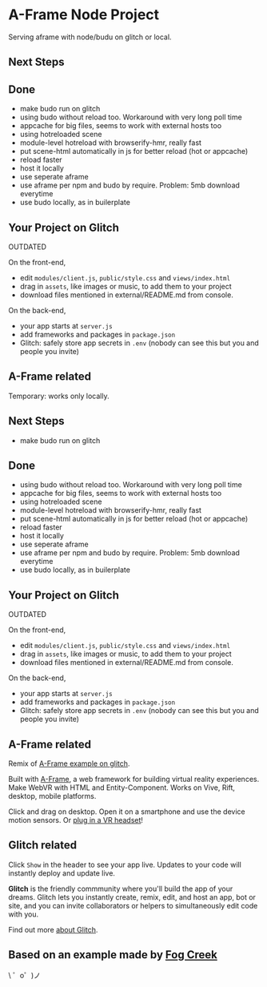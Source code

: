 
# A-Frame Node Project

Serving aframe with node/budu on glitch or local.

## Next Steps

## Done

- make budo run on glitch
- using budo without reload too. Workaround with very long poll time
- appcache for big files, seems to work with external hosts too
- using hotreloaded scene
- module-level hotreload with browserify-hmr, really fast
- put scene-html automatically in js for better reload (hot or appcache)
- reload faster
- host it locally
- use seperate aframe 
- use aframe per npm and budo by require. Problem: 5mb download everytime
- use budo locally, as in builerplate

## Your Project on Glitch

OUTDATED

On the front-end,
- edit `modules/client.js`, `public/style.css` and `views/index.html`
- drag in `assets`, like images or music, to add them to your project
- download files mentioned in external/README.md from console.

On the back-end,
- your app starts at `server.js`
- add frameworks and packages in `package.json`
- Glitch: safely store app secrets in `.env` (nobody can see this but you and people you invite)

## A-Frame related

Temporary: works only locally.

## Next Steps

- make budo run on glitch

## Done

- using budo without reload too. Workaround with very long poll time
- appcache for big files, seems to work with external hosts too
- using hotreloaded scene
- module-level hotreload with browserify-hmr, really fast
- put scene-html automatically in js for better reload (hot or appcache)
- reload faster
- host it locally
- use seperate aframe 
- use aframe per npm and budo by require. Problem: 5mb download everytime
- use budo locally, as in builerplate

## Your Project on Glitch

OUTDATED

On the front-end,
- edit `modules/client.js`, `public/style.css` and `views/index.html`
- drag in `assets`, like images or music, to add them to your project
- download files mentioned in external/README.md from console.

On the back-end,
- your app starts at `server.js`
- add frameworks and packages in `package.json`
- Glitch: safely store app secrets in `.env` (nobody can see this but you and people you invite)

## A-Frame related

Remix of [A-Frame example on glitch](https://glitch.com/~aframe).

Built with [A-Frame](https://aframe.io), a web framework for building virtual reality experiences. Make WebVR with HTML and Entity-Component. Works on Vive, Rift, desktop, mobile platforms.

Click and drag on desktop. Open it on a smartphone and use the device motion sensors. Or [plug in a VR headset](https://webvr.rocks)!

## Glitch related

Click `Show` in the header to see your app live. Updates to your code will instantly deploy and update live.

**Glitch** is the friendly commmunity where you'll build the app of your dreams. Glitch lets you instantly create, remix, edit, and host an app, bot or site, and you can invite collaborators or helpers to simultaneously edit code with you.

Find out more [about Glitch](https://glitch.com/about).


Based on an example made by [Fog Creek](https://fogcreek.com/)
-------------------

\ ゜o゜)ノ


